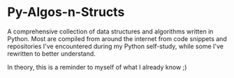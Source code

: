 # Py-Algos-n-Structs
A comprehensive collection of data structures and algorithms written in Python. Most are compiled from around the internet from code snippets and repositories I've encountered during my Python self-study, while some I've rewritten to better understand. 

In theory, this is a reminder to myself of what I already know ;)

